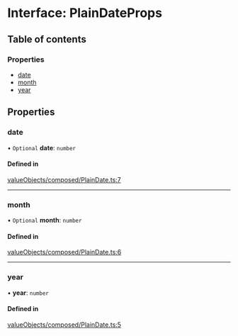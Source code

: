 # Interface: PlainDateProps

## Table of contents

### Properties

- [date](../wiki/PlainDateProps#date)
- [month](../wiki/PlainDateProps#month)
- [year](../wiki/PlainDateProps#year)

## Properties

### date

• `Optional` **date**: `number`

#### Defined in

[valueObjects/composed/PlainDate.ts:7](https://github.com/pcprinz/DDD-basics/blob/347e30e/src/valueObjects/composed/PlainDate.ts#L7)

___

### month

• `Optional` **month**: `number`

#### Defined in

[valueObjects/composed/PlainDate.ts:6](https://github.com/pcprinz/DDD-basics/blob/347e30e/src/valueObjects/composed/PlainDate.ts#L6)

___

### year

• **year**: `number`

#### Defined in

[valueObjects/composed/PlainDate.ts:5](https://github.com/pcprinz/DDD-basics/blob/347e30e/src/valueObjects/composed/PlainDate.ts#L5)
